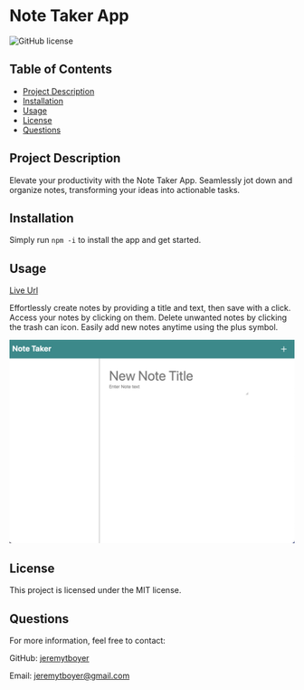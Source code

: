# Note Taker App
![GitHub license](https://img.shields.io/badge/license-MIT-blue.svg)

## Table of Contents
- [Project Description](#project-description)
- [Installation](#installation)
- [Usage](#usage)
- [License](#license)
- [Questions](#questions) 

## Project Description
Elevate your productivity with the Note Taker App. Seamlessly jot down and organize notes, transforming your ideas into actionable tasks.

## Installation 
Simply run `npm -i` to install the app and get started.

## Usage 
[Live Url](https://jerms-note-taker-app-c559a189b04b.herokuapp.com/)

Effortlessly create notes by providing a title and text, then save with a click. Access your notes by clicking on them. Delete unwanted notes by clicking the trash can icon. Easily add new notes anytime using the plus symbol.

![Website Screenshot](./screenshot.png)

## License
This project is licensed under the MIT license.

## Questions
For more information, feel free to contact:

GitHub: [jeremytboyer](https://github.com/jeremytboyer)

Email: [jeremytboyer@gmail.com](mailto:jeremytboyer@gmail.com)
